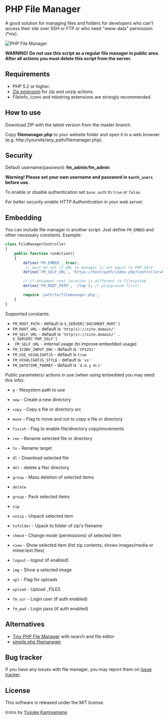 # PHP File Manager

A good solution for managing files and folders for developers who can't access 
their site over SSH or FTP or who need "www-data" permission (*nix).

![PHP File Manager](https://raw.github.com/alexantr/filemanager/master/phpfm.png)

**WARNING! Do not use this script as a regular file manager in public area.
After all actions you must delete this script from the server.**

## Requirements

- PHP 5.2 or higher.
- [Zip extension](http://php.net/manual/en/book.zip.php) for zip and unzip actions.
- Fileinfo, iconv and mbstring extensions are strongly recommended.

## How to use

Download ZIP with the latest version from the master branch.

Copy **filemanager.php** to your website folder and open it in a web browser
(e.g. http://yoursite/any_path/filemanager.php).

## Security

Default username/password: **fm_admin**/**fm_admin**

**Warning! Please set your own username and password in `$auth_users` before use.**

To enable or disable authentication set `$use_auth` to `true` or `false`.

*For better security enable HTTP Authentication in your web server.*

## Embedding

You can include file manager in another script. Just define `FM_EMBED` and other necessary constants. Example:

```php
class FileManagerController
{
    public function runAction()
    {
        define('FM_EMBED', true);
         // must be set if URL to manager is not equal to PHP_SELF
        define('FM_SELF_URL', 'https://host/path/index.php?controller=FileManager&action=run';

        // if document root location is different to filesystem
        define('FM_ROOT_PATH', '/tmp'); // playground first!

        require 'path/to/filemanager.php';
    }
}
```

Supported constants:

- `FM_ROOT_PATH` - default is `$_SERVER['DOCUMENT_ROOT']`
- `FM_ROOT_URL` - default is `'http(s)://site.domain/'`
- `FM_SELF_URL` - default is `'http(s)://site.domain/' . $_SERVER['PHP_SELF']`
- `_FM_SELF_URL` - internal usage (to improve embedded usage)
- `FM_ICONV_INPUT_ENC` - default is `'CP1251'`
- `FM_USE_HIGHLIGHTJS` - default is `true`
- `FM_HIGHLIGHTJS_STYLE` - default is `'vs'`
- `FM_DATETIME_FORMAT` - default is `'d.m.y H:i'`


Public parameters/ actions in use (when using embedded you may need this info):

 - `p` - filesystem path to use
 - `new` - Create a new directory
 - `copy` - Copy a file or directory src
 - `move` - Flag to move and not to copy a file or directory
 - `finish` - Flag to enable file/directory copy/movements

 - `ren` - Rename selected file or directory
 - `to` - Rename target

 - `dl` - Download selected file

 - `del` - delete a file/ directory

 - `group` - Mass deletion of selected items
 - `delete`

 - `group` - Pack selected items
 - `zip`

 - `unzip` - Unpack selected item
 - `tofolder` - Upack to folder of zip's filename

 - `chmod` - Change mode (permissions) of selected item

 - `view` - Show selected item (list zip contents, shows images/media or mime:text files)

 - `logout` - logout (if enabled)
 - `img` - Show a selected image

 - `upl` - Flag for uploads
 - `upload` - Upload _FILES

 - `fm_usr` - Login user (if auth enabled)
 - `fm_pwd` - Login pass (if auth enabled)


## Alternatives

- [Tiny PHP File Manager](https://github.com/prasathmani/tinyfilemanager) with search and file editor
- [simple php filemanager](https://github.com/jcampbell1/simple-file-manager)

## Bug tracker

If you have any issues with file manager, you may report them on
[Issue tracker](https://github.com/alexantr/filemanager/issues).

## License

This software is released under the MIT license.

Icons by [Yusuke Kamiyamane](http://p.yusukekamiyamane.com/).
